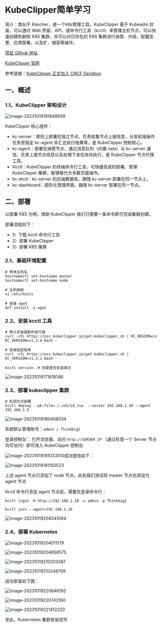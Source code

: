 # KubeClipper简单学习

简介：类似于 Rancher，是一个k8s管理工具。KubeClipper 基于 Kubeadm 封装，可以通过 Web 界面、API，或命令行工具（kcctl）来管理主机节点，可以快速创建和删除 K8S 集群，并可以对已存在的 K8S 集群进行纳管、升级、配置变更、应用部署，以及扩、缩容等操作。

 [项目 Github 地址]([*https://github.com/kubeclipper/kubeclipper*](https://github.com/kubeclipper/kubeclipper))

[KubeClipper 官网](https://kubeclipper.io/)

参考链接：[KubeClipper 正式加入 CNCF Sandbox](https://mp.weixin.qq.com/s/eBVQxD17vv91QbADqP_LBw)



## 一、概述



### 1.1、KubeClipper 架构设计

![image-20231019191848609](KubeClipper简单学习/image-20231019191848609.png)

KubeClipper 核心组件：

- kc-server：原则上部署在独立节点，负责收集节点上报信息，分发前端操作任务至指定 kc-agent 并汇总执行结果等，是 KubeClipper 控制核心。
- kc-agent：部署在纳管节点，通过消息队列（内置 nats）与 kc-server 通信，负责上报节点信息以及处理下发任务并执行，是 KubeClipper 节点代理工具。
- Kcctl：KubeClipper 的终端命令行工具，可快捷高效的部署、管理 KubeClipper 集群，能够替代大多数页面操作。
- kc-etcd：kc-server 的后端数据库，跟随 kc-server 部署在同一节点上。
- kc-dashboard：图形化管理界面，跟随 kc-server 部署在同一节点。



## 二、部署

以部署 K8S 为例，借助 KubeClipper 我们只需要一条命令即可完成集群创建。

部署流程如下：

- 1）下载 kcctl 命令行工具
- 2）部署 KubeClipper
- 3）部署 K8S 集群



### 2.1、基础环境配置

```shell
# 修改主机名
hostnamectl set-hostname master
hostnamectl set-hostname node

# 主机映射
vi /etc/hosts

# 安装 wget
dnf install -y wget
```



### 2.2、安装  kcctl  工具

```shell
# 默认安装最新的发行版
curl -sfL https://oss.kubeclipper.io/get-kubeclipper.sh | KC_REGION=cn KC_VERSION=v1.3.4 bash -

# 安装指定版本
curl -sfL https://oss.kubeclipper.io/get-kubeclipper.sh | KC_VERSION=v1.3.1 bash -

kcctl version  # 检查是否安装成功
```

![image-20231019171818146](KubeClipper简单学习/image-20231019171818146.png)



### 2.3、部署 kubeclipper 集群

```shell
# 私钥方式部署
kcctl deploy --pk-file=./.ssh/id_rsa  --server 192.168.1.10 --agent 192.168.1.5
```



![image-20231019180408034](KubeClipper简单学习/image-20231019180408034.png)



系统默认管理账号：`admin / Thinkbig1`

登录控制台： 打开浏览器，访问 `http://SERVER_IP` （通过任意一个 Server 节点均可访问）即可进入 KubeClipper 控制台





![image-20231019181033510](KubeClipper简单学习/image-20231019181033510.png)成功登陆如下：

![image-20231019181150523](KubeClipper简单学习/image-20231019181150523.png)



上述 agent 节点只添加了 node 节点，此处我们测试将 master 节点也添加为 agent 节点

Kcctl 命令行添加 agent 节点前，需要先登录命令行：

```shell
kcctl login -H http://192.168.1.10 -u admin -p Thinkbig1

kcctl join --agent=192.168.1.10
```

![image-20231019204341094](KubeClipper简单学习/image-20231019204341094.png)





### 2.4、部署 Kubernetes



![image-20231019204511179](KubeClipper简单学习/image-20231019204511179.png)





![image-20231019204658575](KubeClipper简单学习/image-20231019204658575.png)



![image-20231019210203387](KubeClipper简单学习/image-20231019210203387.png)





![image-20231019210248709](KubeClipper简单学习/image-20231019210248709.png)



成功安装如下图：

![image-20231019220846192](KubeClipper简单学习/image-20231019220846192.png)



![image-20231019220742160](KubeClipper简单学习/image-20231019220742160.png)



![image-20231019221412220](KubeClipper简单学习/image-20231019221412220.png)

至此，Kubernetes 集群安装完毕



